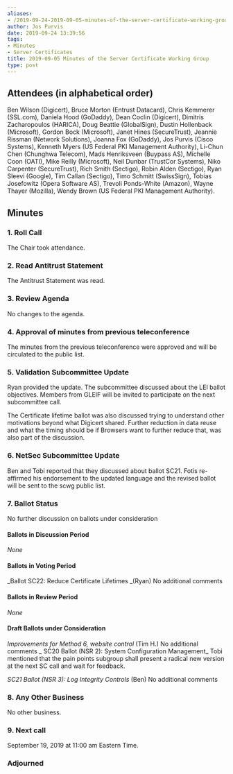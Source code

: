 ```yaml
---
aliases:
- /2019-09-24-2019-09-05-minutes-of-the-server-certificate-working-group/
author: Jos Purvis
date: 2019-09-24 13:39:56
tags:
- Minutes
- Server Certificates
title: 2019-09-05 Minutes of the Server Certificate Working Group
type: post
---
```


## Attendees (in alphabetical order) 

Ben Wilson (Digicert), Bruce Morton (Entrust Datacard), Chris Kemmerer (SSL.com), Daniela Hood (GoDaddy), Dean Coclin (Digicert), Dimitris Zacharopoulos (HARICA), Doug Beattie (GlobalSign), Dustin Hollenback (Microsoft), Gordon Bock (Microsoft), Janet Hines (SecureTrust), Jeannie Rissman (Network Solutions), Joanna Fox (GoDaddy), Jos Purvis (Cisco Systems), Kenneth Myers (US Federal PKI Management Authority), Li-Chun Chen (Chunghwa Telecom), Mads Henriksveen (Buypass AS), Michelle Coon (OATI), Mike Reilly (Microsoft), Neil Dunbar (TrustCor Systems), Niko Carpenter (SecureTrust), Rich Smith (Sectigo), Robin Alden (Sectigo), Ryan Sleevi (Google), Tim Callan (Sectigo), Timo Schmitt (SwissSign), Tobias Josefowitz (Opera Software AS), Trevoli Ponds-White (Amazon), Wayne Thayer (Mozilla), Wendy Brown (US Federal PKI Management Authority).

## Minutes



### 1. Roll Call



The Chair took attendance.

### 2. Read Antitrust Statement



The Antitrust Statement was read.

### 3. Review Agenda



No changes to the agenda.

### 4. Approval of minutes from previous teleconference 

The minutes from the previous teleconference were approved and will be circulated to the public list.

### 5. Validation Subcommittee Update



Ryan provided the update. The subcommittee discussed about the LEI ballot objectives. Members from GLEIF will be invited to participate on the next subcommittee call.

The Certificate lifetime ballot was also discussed trying to understand other motivations beyond what Digicert shared. Further reduction in data reuse and what the timing should be if Browsers want to further reduce that, was also part of the discussion.

### 6. NetSec Subcommittee Update 

Ben and Tobi reported that they discussed about ballot SC21. Fotis re-affirmed his endorsement to the updated language and the revised ballot will be sent to the scwg public list.

### 7. Ballot Status 

No further discussion on ballots under consideration

#### Ballots in Discussion Period



_None_

#### Ballots in Voting Period 

\_Ballot SC22: Reduce Certificate Lifetimes \_(Ryan)
No additional comments

#### Ballots in Review Period 

_None_

#### Draft Ballots under Consideration



_Improvements for Method 6, website control_ (Tim H.)
No additional comments
\_
SC20 Ballot (NSR 2): System Configuration Management\_
Tobi mentioned that the pain points subgroup shall present a radical new version at the next SC call and wait for feedback.

_SC21 Ballot (NSR 3): Log Integrity Controls_ (Ben)
No additional comments

### 8. Any Other Business 

No other business.

### 9. Next call 

September 19, 2019 at 11:00 am Eastern Time.

### Adjourned